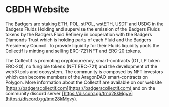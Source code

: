 # CBDH Website

The Badgers are staking ETH, POL, stPOL, wstETH, USDT and USDC in the Badgers Fluids Holding and supervise the emission of the Badgers Fluids tokens by the Badgers Fluid Refinery in cooperation with the Badgers Diamonds Trust which is holding parts of each Fluid and the Badgers Presidency Council. To provide liquidity for their Fluids liquidity pools the Collectif is minting and selling ERC-721 NFT and ERC-20 tokens. 

The Collectif is promoting cryptocurrency, smart-contracts (GT, LP token ERC-20), no fungible tokens (NFT ERC-721) and the development of the web3 tools and ecosystem. The community is composed by NFT investors which can become members of the AragonDAO smart-contracts on Polygon. More information about the Collectif are available on our website [https://badgerscollectif.com](https://badgerscollectif.com) and on the community discord server [https://discord.gg/tmq28kMgvy](https://discord.gg/tmq28kMgvy).